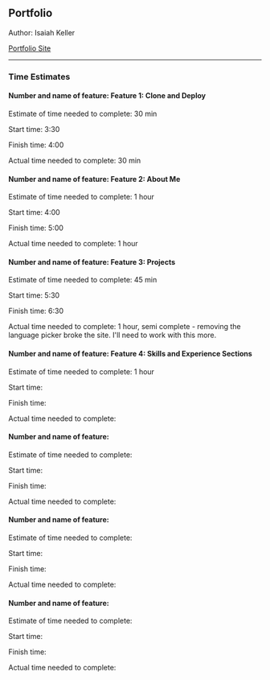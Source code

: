 ## Portfolio

Author: Isaiah Keller

[Portfolio Site](portfolio-isaiah-keller.netlify.app)





--------------
### Time Estimates

#### Number and name of feature: Feature 1: Clone and Deploy

Estimate of time needed to complete: 30 min

Start time: 3:30

Finish time: 4:00

Actual time needed to complete: 30 min

#### Number and name of feature: Feature 2: About Me 

Estimate of time needed to complete: 1 hour

Start time: 4:00

Finish time: 5:00

Actual time needed to complete: 1 hour

#### Number and name of feature: Feature 3: Projects

Estimate of time needed to complete: 45 min

Start time: 5:30

Finish time: 6:30

Actual time needed to complete: 1 hour, semi complete - removing the language picker broke the site.  I'll need to work with this more.

#### Number and name of feature: Feature 4: Skills and Experience Sections

Estimate of time needed to complete: 1 hour

Start time: 

Finish time: 

Actual time needed to complete: 

#### Number and name of feature: 

Estimate of time needed to complete: 

Start time: 

Finish time: 

Actual time needed to complete: 

#### Number and name of feature: 

Estimate of time needed to complete: 

Start time: 

Finish time: 

Actual time needed to complete: 

#### Number and name of feature: 

Estimate of time needed to complete: 

Start time: 

Finish time: 

Actual time needed to complete: 

